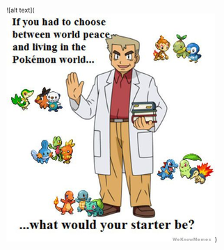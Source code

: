![alt text](![alt text](https://github.com/RU09342/lab-2-blinking-leds-TruFord/blob/master/New%20folder/world-peace-or-living-in-the-pokemon-world.jpg))
